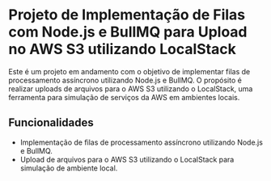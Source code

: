 # Projeto de Implementação de Filas com Node.js e BullMQ para Upload no AWS S3 utilizando LocalStack

Este é um projeto em andamento com o objetivo de implementar filas de processamento assíncrono utilizando Node.js e BullMQ. O propósito é realizar uploads de arquivos para o AWS S3 utilizando o LocalStack, uma ferramenta para simulação de serviços da AWS em ambientes locais.

## Funcionalidades

- Implementação de filas de processamento assíncrono utilizando Node.js e BullMQ.
- Upload de arquivos para o AWS S3 utilizando o LocalStack para simulação de ambiente local.
